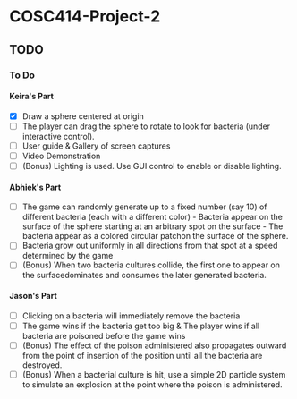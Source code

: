 # COSC414-Project-2

## TODO

### To Do
#### Keira's Part
- [x] Draw a sphere centered at origin
- [ ] The player can drag the sphere to rotate to look for bacteria (under interactive control).
- [ ] User guide & Gallery of screen captures
- [ ] Video Demonstration
- [ ] (Bonus) Lighting is used. Use GUI control to enable or disable lighting.

#### Abhiek's Part
- [ ] The game can randomly generate up to a fixed number (say 10) of different bacteria (each with a different color) - Bacteria appear on the surface of the sphere starting at an arbitrary spot on the surface - The bacteria appear as a colored circular patchon the surface of the sphere.
- [ ] Bacteria grow out uniformly in all directions from that spot at a speed determined by the game
- [ ] (Bonus) When two bacteria cultures collide, the first one to appear on the surfacedominates and consumes the later generated bacteria.

#### Jason's Part
- [ ] Clicking on a bacteria will immediately remove the bacteria
- [ ] The game wins if the bacteria get too big & The player wins if all bacteria are poisoned before the game wins
- [ ] (Bonus) The effect of the poison administered also propagates outward from the point of insertion of the position until all the bacteria are destroyed.
- [ ] (Bonus) When a bacterial culture is hit, use a simple 2D particle system to simulate an explosion at the point where the poison is administered.
